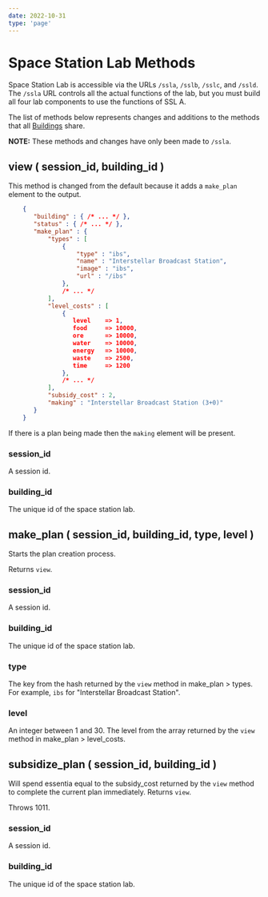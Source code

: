 ```yaml
---
date: 2022-10-31
type: 'page'
---
```


# Space Station Lab Methods

Space Station Lab is accessible via the URLs `/ssla`, `/sslb`, `/sslc`, and `/ssld`. The `/ssla` URL controls all the actual functions of the lab, but you must build all four lab components to use the functions of SSL A.

The list of methods below represents changes and additions to the methods that all [Buildings](/api/Buildings) share.

**NOTE:** These methods and changes have only been made to `/ssla`.

## view ( session_id, building_id )

This method is changed from the default because it adds a `make_plan` element to the output.

```json
    {
       "building" : { /* ... */ },
       "status" : { /* ... */ },
       "make_plan" : {
           "types" : [
               {
                   "type" : "ibs",
                   "name" : "Interstellar Broadcast Station",
                   "image" : "ibs",
                   "url" : "/ibs"
               },
               /* ... */
           ],
           "level_costs" : [
               {
                  level    => 1,
                  food     => 10000,
                  ore      => 10000,
                  water    => 10000,
                  energy   => 10000,
                  waste    => 2500,
                  time     => 1200
               },
               /* ... */
           ],
           "subsidy_cost" : 2,
           "making" : "Interstellar Broadcast Station (3+0)"
       }
    }
```

If there is a plan being made then the `making` element will be present.

### session_id

A session id.

### building_id

The unique id of the space station lab.

## make_plan ( session_id, building_id, type, level )

Starts the plan creation process.

Returns `view`.

### session_id

A session id.

### building_id

The unique id of the space station lab.

### type

The key from the hash returned by the `view` method in make_plan > types. For example, `ibs` for "Interstellar Broadcast Station".

### level

An integer between 1 and 30. The level from the array returned by the `view` method in make_plan > level_costs.

## subsidize_plan ( session_id, building_id )

Will spend essentia equal to the subsidy_cost returned by the `view` method to complete the current plan immediately. Returns `view`.

Throws 1011.

### session_id

A session id.

### building_id

The unique id of the space station lab.

```

```
